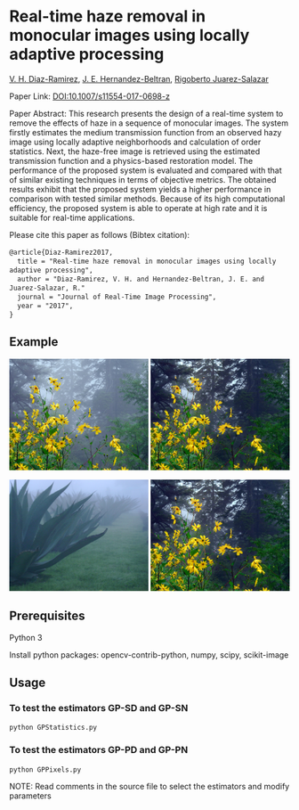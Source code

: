 # Real-time haze removal in monocular images using locally adaptive processing

[V. H. Diaz-Ramirez](https://orcid.org/0000-0002-9331-1777), [J. E. Hernandez-Beltran](https://orcid.org/0000-0002-7043-3093), [Rigoberto Juarez-Salazar](https://orcid.org/0000-0001-6917-7558)

Paper Link: [DOI:10.1007/s11554-017-0698-z](https://doi.org/10.1007/s11554-017-0698-z)

Paper Abstract:
This research presents the design of a real-time system to remove the effects of haze in a sequence of monocular images. The system firstly estimates the medium transmission function from an observed hazy image using locally adaptive neighborhoods and calculation of order statistics. Next, the haze-free image is retrieved using the estimated transmission function and a physics-based restoration model. The performance of the proposed system is evaluated and compared with that of similar existing techniques in terms of objective metrics. The obtained results exhibit that the proposed system yields a higher performance in comparison with tested similar methods. Because of its high computational efficiency, the proposed system is able to operate at high rate and it is suitable for real-time applications.

Please cite this paper as follows (Bibtex citation):

	@article{Diaz-Ramirez2017,		
	  title = "Real-time haze removal in monocular images using locally adaptive processing",
	  author = "Diaz-Ramirez, V. H. and Hernandez-Beltran, J. E. and Juarez-Salazar, R."
	  journal = "Journal of Real-Time Image Processing",
	  year = "2017",
	} 

## Example
<p align="center">
<img src="flores.png" width="250px" height="200px"/>         <img src="proposed_proc_02.png" width="250px" height="200px"/>
<p align="center">
<img src="maguey.png" width="250px" height="200px"/>         <img src="proposed_proc_02.png" width="250px" height="200px"/>	

## Prerequisites
Python 3

Install python packages: 
   opencv-contrib-python, numpy, scipy, scikit-image


## Usage
### To test the estimators GP-SD and GP-SN
	python GPStatistics.py   

### To test the estimators GP-PD and GP-PN
	python GPPixels.py   
	
NOTE: Read comments in the source file to select the estimators and modify parameters	
